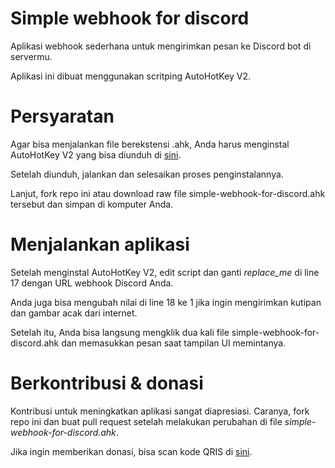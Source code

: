 # Simple webhook for discord

Aplikasi webhook sederhana untuk mengirimkan pesan ke Discord bot di servermu.

Aplikasi ini dibuat menggunakan scritping AutoHotKey V2.

# Persyaratan

Agar bisa menjalankan file berekstensi .ahk, Anda harus menginstal AutoHotKey V2 yang bisa diunduh di [sini](https://www.autohotkey.com/download/ahk-v2.exe).

Setelah diunduh, jalankan dan selesaikan proses penginstalannya.

Lanjut, fork repo ini atau download raw file simple-webhook-for-discord.ahk tersebut dan simpan di komputer Anda.

# Menjalankan aplikasi

Setelah menginstal AutoHotKey V2, edit script dan ganti *replace_me* di line 17 dengan URL webhook Discord Anda.

Anda juga bisa mengubah nilai di line 18 ke 1 jika ingin mengirimkan kutipan dan gambar acak dari internet.

Setelah itu, Anda bisa langsung mengklik dua kali file simple-webhook-for-discord.ahk dan memasukkan pesan saat tampilan UI memintanya.

# Berkontribusi & donasi

Kontribusi untuk meningkatkan aplikasi sangat diapresiasi. Caranya, fork repo ini dan buat pull request setelah melakukan perubahan di file *simple-webhook-for-discord.ahk*.

Jika ingin memberikan donasi, bisa scan kode QRIS  di [sini](https://lynk.id/payme/tokondaru).
